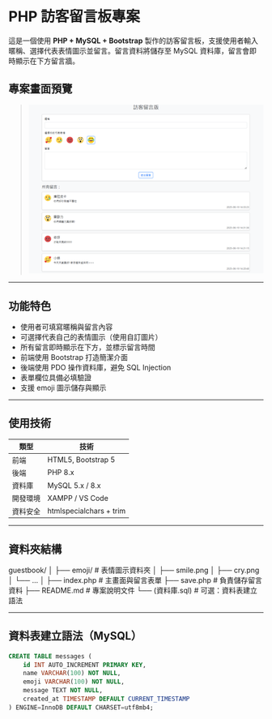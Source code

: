 # PHP 訪客留言板專案

這是一個使用 **PHP + MySQL + Bootstrap** 製作的訪客留言板，支援使用者輸入暱稱、選擇代表表情圖示並留言。留言資料將儲存至 MySQL 資料庫，留言會即時顯示在下方留言牆。

## 專案畫面預覽

> ![畫面截圖](screenshot.png)

---

## 功能特色

- 使用者可填寫暱稱與留言內容
- 可選擇代表自己的表情圖示（使用自訂圖片）
- 所有留言即時顯示在下方，並標示留言時間
- 前端使用 Bootstrap 打造簡潔介面
- 後端使用 PDO 操作資料庫，避免 SQL Injection
- 表單欄位具備必填驗證
- 支援 emoji 圖示儲存與顯示

---

## 使用技術

| 類型 | 技術 |
|------|------|
| 前端 | HTML5, Bootstrap 5 |
| 後端 | PHP 8.x |
| 資料庫 | MySQL 5.x / 8.x |
| 開發環境 | XAMPP / VS Code |
| 資料安全 | htmlspecialchars + trim |

---

## 資料夾結構
guestbook/
│
├── emoji/ # 表情圖示資料夾
│ ├── smile.png
│ ├── cry.png
│ └── ...
│
├── index.php # 主畫面與留言表單
├── save.php # 負責儲存留言資料
├── README.md # 專案說明文件
└── (資料庫.sql) # 可選：資料表建立語法

---

## 資料表建立語法（MySQL）

```sql
CREATE TABLE messages (
    id INT AUTO_INCREMENT PRIMARY KEY,
    name VARCHAR(100) NOT NULL,
    emoji VARCHAR(100) NOT NULL,
    message TEXT NOT NULL,
    created_at TIMESTAMP DEFAULT CURRENT_TIMESTAMP
) ENGINE=InnoDB DEFAULT CHARSET=utf8mb4;
